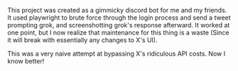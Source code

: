 This project was created as a gimmicky discord bot for me and my friends. It used playwright to brute force through the login process and send a tweet prompting grok, and screenshotting grok's response afterward. It worked at one point, but I now realize that maintenance for this thing is a waste (Since it will break with essentially any changes to X's UI).

This was a very naive attempt at bypassing X's ridiculous API costs. Now I know better! 

